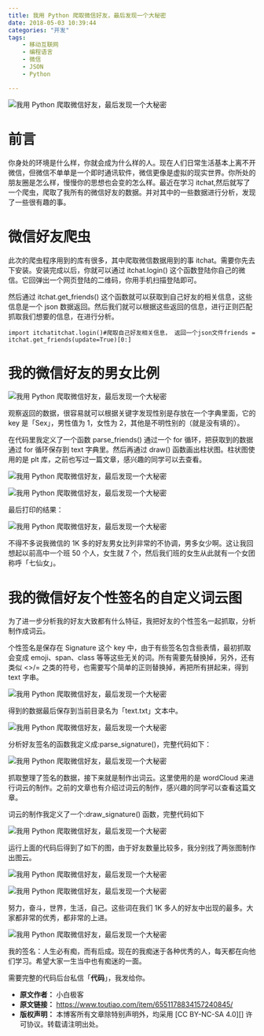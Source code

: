 ```yaml
---
title: 我用 Python 爬取微信好友，最后发现一个大秘密
date: 2018-05-03 10:39:44
categories: "开发"
tags:
	- 移动互联网
	- 编程语言
	- 微信
	- JSON
	- Python

---
```


![我用 Python 爬取微信好友，最后发现一个大秘密][Python]

# 前言 #

你身处的环境是什么样，你就会成为什么样的人。现在人们日常生活基本上离不开微信，但微信不单单是一个即时通讯软件，微信更像是虚拟的现实世界。你所处的朋友圈是怎么样，慢慢你的思想也会变的怎么样。最近在学习 itchat,然后就写了一个爬虫，爬取了我所有的微信好友的数据。并对其中的一些数据进行分析，发现了一些很有趣的事。

# 微信好友爬虫 #

此次的爬虫程序用到的库有很多，其中爬取微信数据用到的事 itchat。需要你先去下安装。安装完成以后，你就可以通过 itchat.login() 这个函数登陆你自己的微信。它回弹出一个网页登陆的二维码，你用手机扫描登陆即可。

然后通过 itchat.get\_friends() 这个函数就可以获取到自己好友的相关信息，这些信息是一个 json 数据返回。然后我们就可以根据这些返回的信息，进行正则匹配抓取我们想要的信息，在进行分析。

``````````
import itchatitchat.login()#爬取自己好友相关信息， 返回一个json文件friends = itchat.get_friends(update=True)[0:]
``````````

# 我的微信好友的男女比例 #

![我用 Python 爬取微信好友，最后发现一个大秘密][Python 1]

观察返回的数据，很容易就可以根据关键字发现性别是存放在一个字典里面，它的 key 是「Sex」，男性值为 1，女性为 2，其他是不明性别的（就是没有填的）。

在代码里我定义了一个函数 parse\_friends() 通过一个 for 循环，把获取到的数据通过 for 循环保存到 text 字典里。然后再通过 draw() 函数画出柱状图。柱状图使用的是 plt 库，之前也写过一篇文章，感兴趣的同学可以去查看。

![我用 Python 爬取微信好友，最后发现一个大秘密][Python 2]

![我用 Python 爬取微信好友，最后发现一个大秘密][Python 3]

最后打印的结果：

![我用 Python 爬取微信好友，最后发现一个大秘密][Python 4]

不得不多说我微信的 1K 多的好友男女比列非常的不协调，男多女少啊。这让我回想起以前高中一个班 50 个人，女生就 7 个，然后我们班的女生从此就有一个女团称呼「七仙女」。

# 我的微信好友个性签名的自定义词云图 #

为了进一步分析我的好友大致都有什么特征，我把好友的个性签名一起抓取，分析制作成词云。

个性签名是保存在 Signature 这个 key 中，由于有些签名包含些表情，最初抓取会变成 emoji、span、class 等等这些无关的词。所有需要先替换掉，另外，还有类似 <>/= 之类的符号，也需要写个简单的正则替换掉，再把所有拼起来，得到 text 字串。

![我用 Python 爬取微信好友，最后发现一个大秘密][Python 5]

得到的数据最后保存到当前目录名为「text.txt」文本中。

![我用 Python 爬取微信好友，最后发现一个大秘密][Python 6]

分析好友签名的函数我定义成:parse\_signature()，完整代码如下：

![我用 Python 爬取微信好友，最后发现一个大秘密][Python 7]

抓取整理了签名的数据，接下来就是制作出词云。这里使用的是 wordCloud 来进行词云的制作。之前的文章也有介绍过词云的制作，感兴趣的同学可以查看这篇文章。

词云的制作我定义了一个:draw\_signature() 函数，完整代码如下

![我用 Python 爬取微信好友，最后发现一个大秘密][Python 8]

运行上面的代码后得到了如下的图，由于好友数量比较多，我分别找了两张图制作出图云。

![我用 Python 爬取微信好友，最后发现一个大秘密][Python 9]

![我用 Python 爬取微信好友，最后发现一个大秘密][Python 10]

努力，奋斗，世界，生活，自己。这些词在我们 1K 多人的好友中出现的最多。大家都非常的优秀，都非常的上进。

![我用 Python 爬取微信好友，最后发现一个大秘密][Python 11]

我的签名：人生必有痴，而有后成。现在的我痴迷于各种优秀的人，每天都在向他们学习。希望大家一生当中也有痴迷的一面。

需要完整的代码后台私信「**代码**」，我发给你。


[Python]: static/resources/crawler/VAY6-BZ7B-J2QJ.jpg
[Python 1]: static/resources/crawler/F6FN-FE3I-EEFQ.jpg
[Python 2]: static/resources/crawler/AZJV-32NQ-3Q7V.jpg
[Python 3]: static/resources/crawler/6FVF-YUZV-UAUB.jpg
[Python 4]: static/resources/crawler/AF7Z-VZIR-NERM.jpg
[Python 5]: static/resources/crawler/YFEQ-6NVA-Q3EE.jpg
[Python 6]: http://p3.pstatp.com/large/pgc-image/1525314990142e62c710a3b
[Python 7]: static/resources/crawler/YQYE-NUEU-YN3Y.jpg
[Python 8]: static/resources/crawler/77FJ-NRQZ-IY2I.jpg
[Python 9]: static/resources/crawler/FNYA-UQRA-NVYQ.jpg
[Python 10]: static/resources/crawler/AII3-QABN-Q7NF.jpg
[Python 11]: static/resources/crawler/ZE6B-JEUZ-ZIVM.jpg
 *  **原文作者：** 小白极客
 *  **原文链接：** https://www.toutiao.com/item/6551178834157240845/
 *  **版权声明：** 本博客所有文章除特别声明外，均采用 [CC BY-NC-SA 4.0][] 许可协议。转载请注明出处。
